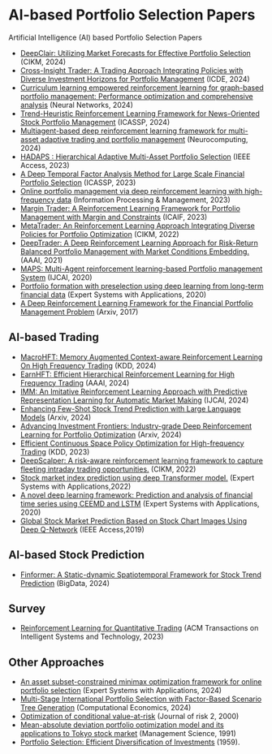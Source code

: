 # AI-based Portfolio Selection Papers
Artificial Intelligence (AI) based Portfolio Selection Papers

* [DeepClair: Utilizing Market Forecasts for Effective Portfolio Selection](https://arxiv.org/abs/2407.13427) (CIKM, 2024)
* [Cross-Insight Trader: A Trading Approach Integrating Policies with Diverse Investment Horizons for Portfolio Management](https://ieeexplore.ieee.org/abstract/document/10597980) (ICDE, 2024)
* [Curriculum learning empowered reinforcement learning for graph-based portfolio management: Performance optimization and comprehensive analysis](https://www.sciencedirect.com/science/article/pii/S0893608024004611) (Neural Networks, 2024)
* [Trend-Heuristic Reinforcement Learning Framework for News-Oriented Stock Portfolio Management](https://ieeexplore.ieee.org/abstract/document/10447993) (ICASSP, 2024)
* [Multiagent-based deep reinforcement learning framework for multi-asset adaptive trading and portfolio management](https://www.sciencedirect.com/science/article/pii/S092523122400571X) (Neurocomputing, 2024)
* [HADAPS : Hierarchical Adaptive Multi-Asset Portfolio Selection](https://ieeexplore.ieee.org/document/10149353) (IEEE Access, 2023)
* [A Deep Temporal Factor Analysis Method for Large Scale Financial Portfolio Selection](https://ieeexplore.ieee.org/abstract/document/10095847) (ICASSP, 2023)
* [Online portfolio management via deep reinforcement learning with high-frequency data](https://www.sciencedirect.com/science/article/pii/S030645732200348X) (Information Processing & Management, 2023)
* [Margin Trader: A Reinforcement Learning Framework for Portfolio Management with Margin and Constraints](https://dl.acm.org/doi/abs/10.1145/3604237.3626906) (ICAIF, 2023)
* [MetaTrader: An Reinforcement Learning Approach Integrating Diverse Policies for Portfolio Optimization](https://dl.acm.org/doi/abs/10.1145/3511808.3557363) (CIKM, 2022)
* [DeepTrader: A Deep Reinforcement Learning Approach for Risk-Return Balanced Portfolio Management with Market Conditions Embedding.](https://ojs.aaai.org/index.php/AAAI/article/view/16144) (AAAI, 2021)
* [MAPS: Multi-Agent reinforcement learning-based Portfolio management System](https://www.ijcai.org/proceedings/2020/623) (IJCAI, 2020)
* [Portfolio formation with preselection using deep learning from long-term financial data](https://www.sciencedirect.com/science/article/pii/S0957417419307596) (Expert Systems with Applications, 2020)
* [A Deep Reinforcement Learning Framework for the Financial Portfolio Management Problem](https://arxiv.org/abs/1706.10059) (Arxiv, 2017)

## AI-based Trading
* [MacroHFT: Memory Augmented Context-aware Reinforcement Learning On High Frequency Trading](https://arxiv.org/abs/2406.14537) (KDD, 2024)
* [EarnHFT: Efficient Hierarchical Reinforcement Learning for High Frequency Trading](https://ojs.aaai.org/index.php/AAAI/article/view/29384) (AAAI, 2024)
* [IMM: An Imitative Reinforcement Learning Approach with Predictive Representation Learning for Automatic Market Making](https://www.ijcai.org/proceedings/2024/663) (IJCAI, 2024)
* [Enhancing Few-Shot Stock Trend Prediction with Large Language Models](https://arxiv.org/abs/2407.09003) (Arxiv, 2024)
* [Advancing Investment Frontiers: Industry-grade Deep Reinforcement Learning for Portfolio Optimization](https://arxiv.org/abs/2403.07916) (Arxiv, 2024)
* [Efficient Continuous Space Policy Optimization for High-frequency Trading](https://dl.acm.org/doi/abs/10.1145/3580305.3599813) (KDD, 2023)
* [DeepScalper: A risk-aware reinforcement learning framework to capture fleeting intraday trading opportunities.](https://dl.acm.org/doi/10.1145/3511808.3557283) (CIKM, 2022)
* [Stock market index prediction using deep Transformer model.](https://www.sciencedirect.com/science/article/pii/S0957417422013100) (Expert Systems with Applications,2022)
* [A novel deep learning framework: Prediction and analysis of financial time series using CEEMD and LSTM](https://www.sciencedirect.com/science/article/pii/S0957417420304334) (Expert Systems with Applications, 2020)
* [Global Stock Market Prediction Based on Stock Chart Images Using Deep Q-Network](https://ieeexplore.ieee.org/document/8901118) (IEEE Access,2019)

## AI-based Stock Prediction
* [Finformer: A Static-dynamic Spatiotemporal Framework for Stock Trend Prediction](https://ieeexplore.ieee.org/abstract/document/10386751) (BigData, 2024)

## Survey
* [Reinforcement Learning for Quantitative Trading](https://dl.acm.org/doi/full/10.1145/3582560) (ACM Transactions on Intelligent Systems and Technology, 2023)

## Other Approaches
* [An asset subset-constrained minimax optimization framework for online portfolio selection](https://www.sciencedirect.com/science/article/pii/S0957417424011655) (Expert Systems with Applications, 2024)
* [Multi-Stage International Portfolio Selection with Factor-Based Scenario Tree Generation](https://link.springer.com/article/10.1007/s10614-024-10699-x) (Computational Economics, 2024)
* [Optimization of conditional value-at-risk](https://www.ise.ufl.edu/uryasev/files/2011/11/CVaR1_JOR.pdf) (Journal of risk 2, 2000)
* [Mean-absolute deviation portfolio optimization model and its applications to Tokyo stock market](https://www.jstor.org/stable/2632458) (Management Science, 1991)
* [Portfolio Selection: Efficient Diversification of Investments](https://www.jstor.org/stable/j.ctt1bh4c8h) (1959).
